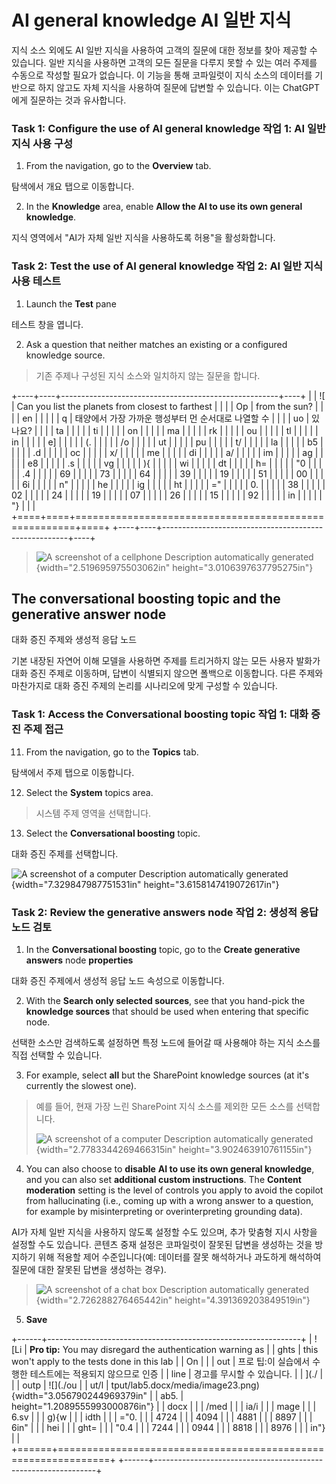 # AI general knowledge AI 일반 지식

지식 소스 외에도 AI 일반 지식을 사용하여 고객의 질문에 대한 정보를 찾아
제공할 수 있습니다. 일반 지식을 사용하면 고객의 모든 질문을 다루지 못할
수 있는 여러 주제를 수동으로 작성할 필요가 없습니다. 이 기능을 통해
코파일럿이 지식 소스의 데이터를 기반으로 하지 않고도 자체 지식을
사용하여 질문에 답변할 수 있습니다. 이는 ChatGPT에게 질문하는 것과
유사합니다.

### Task 1: Configure the use of AI general knowledge 작업 1: AI 일반 지식 사용 구성

1.  From the navigation, go to the **Overview** tab.

탐색에서 개요 탭으로 이동합니다.

2.  In the **Knowledge** area, enable **Allow the AI to use its own
    general knowledge**.

지식 영역에서 \"AI가 자체 일반 지식을 사용하도록 허용\"을 활성화합니다.

### Task 2: Test the use of AI general knowledge 작업 2: AI 일반 지식 사용 테스트

1.  Launch the **Test** pane

테스트 창을 엽니다.

2.  Ask a question that neither matches an existing or a configured
    knowledge source.

> 기존 주제나 구성된 지식 소스와 일치하지 않는 질문을 합니다.

+----+----+------------------------------------------------------+----+
|    | ![ | Can you list the planets from closest to farthest    |    |
|    | Op | from the sun?                                        |    |
|    | en |                                                      |    |
|    | q  | 태양에서 가장 가까운 행성부터 먼 순서대로 나열할 수  |    |
|    | uo | 있나요?                                              |    |
|    | ta |                                                      |    |
|    | ti |                                                      |    |
|    | on |                                                      |    |
|    | ma |                                                      |    |
|    | rk |                                                      |    |
|    | ou |                                                      |    |
|    | tl |                                                      |    |
|    | in |                                                      |    |
|    | e] |                                                      |    |
|    | (. |                                                      |    |
|    | /o |                                                      |    |
|    | ut |                                                      |    |
|    | pu |                                                      |    |
|    | t/ |                                                      |    |
|    | la |                                                      |    |
|    | b5 |                                                      |    |
|    | .d |                                                      |    |
|    | oc |                                                      |    |
|    | x/ |                                                      |    |
|    | me |                                                      |    |
|    | di |                                                      |    |
|    | a/ |                                                      |    |
|    | im |                                                      |    |
|    | ag |                                                      |    |
|    | e8 |                                                      |    |
|    | .s |                                                      |    |
|    | vg |                                                      |    |
|    | ){ |                                                      |    |
|    | wi |                                                      |    |
|    | dt |                                                      |    |
|    | h= |                                                      |    |
|    | "0 |                                                      |    |
|    | .4 |                                                      |    |
|    | 69 |                                                      |    |
|    | 73 |                                                      |    |
|    | 64 |                                                      |    |
|    | 39 |                                                      |    |
|    | 19 |                                                      |    |
|    | 51 |                                                      |    |
|    | 00 |                                                      |    |
|    | 6i |                                                      |    |
|    | n" |                                                      |    |
|    | he |                                                      |    |
|    | ig |                                                      |    |
|    | ht |                                                      |    |
|    | =" |                                                      |    |
|    | 0. |                                                      |    |
|    | 38 |                                                      |    |
|    | 02 |                                                      |    |
|    | 24 |                                                      |    |
|    | 19 |                                                      |    |
|    | 07 |                                                      |    |
|    | 26 |                                                      |    |
|    | 15 |                                                      |    |
|    | 92 |                                                      |    |
|    | in |                                                      |    |
|    | "} |                                                      |    |
+====+====+======================================================+====+
+----+----+------------------------------------------------------+----+

> ![A screenshot of a cellphone Description automatically
> generated](./output/lab5.docx/media/image19.png){width="2.519695975503062in"
> height="3.0106397637795275in"}

## The conversational boosting topic and the generative answer node

대화 증진 주제와 생성적 응답 노드

기본 내장된 자연어 이해 모델을 사용하면 주제를 트리거하지 않는 모든
사용자 발화가 대화 증진 주제로 이동하며, 답변이 식별되지 않으면 폴백으로
이동합니다. 다른 주제와 마찬가지로 대화 증진 주제의 논리를 시나리오에
맞게 구성할 수 있습니다.

### Task 1: Access the Conversational boosting topic 작업 1: 대화 증진 주제 접근

11. From the navigation, go to the **Topics** tab.

탐색에서 주제 탭으로 이동합니다.

12. Select the **System** topics area.

> 시스템 주제 영역을 선택합니다.

13. Select the **Conversational boosting** topic.

대화 증진 주제를 선택합니다.

![A screenshot of a computer Description automatically
generated](./output/lab5.docx/media/image20.png){width="7.329847987751531in"
height="3.6158147419072617in"}

### Task 2: Review the generative answers node 작업 2: 생성적 응답 노드 검토

1.  In the **Conversational boosting** topic, go to the **Create
    generative answers** node **properties**

대화 증진 주제에서 생성적 응답 노드 속성으로 이동합니다.

2.  With the **Search only selected sources**, see that you hand-pick
    the **knowledge sources** that should be used when entering that
    specific node.

선택한 소스만 검색하도록 설정하면 특정 노드에 들어갈 때 사용해야 하는
지식 소스를 직접 선택할 수 있습니다.

3.  For example, select **all** but the SharePoint knowledge sources (at
    it's currently the slowest one).

> 예를 들어, 현재 가장 느린 SharePoint 지식 소스를 제외한 모든 소스를
> 선택합니다.
>
> ![A screenshot of a computer Description automatically
> generated](./output/lab5.docx/media/image21.png){width="2.7783344269466315in"
> height="3.902463910761155in"}

4.  You can also choose to **disable** **AI to use its own general
    knowledge**, and you can also set **additional custom
    instructions**. The **Content moderation** setting is the level of
    controls you apply to avoid the copilot from hallucinating (i.e.,
    coming up with a wrong answer to a question, for example by
    misinterpreting or overinterpreting grounding data).

AI가 자체 일반 지식을 사용하지 않도록 설정할 수도 있으며, 추가 맞춤형
지시 사항을 설정할 수도 있습니다. 콘텐츠 중재 설정은 코파일럿이 잘못된
답변을 생성하는 것을 방지하기 위해 적용할 제어 수준입니다(예: 데이터를
잘못 해석하거나 과도하게 해석하여 질문에 대한 잘못된 답변을 생성하는
경우).

> ![A screenshot of a chat box Description automatically
> generated](./output/lab5.docx/media/image22.png){width="2.726288276465442in"
> height="4.391369203849519in"}

5.  **Save**

+------+---------------------------------------------------------------+
| ![Li | **Pro tip:** You may disregard the authentication warning as  |
| ghts | this won't apply to the tests done in this lab                |
| On   |                                                               |
| out  | 프로 팁:이 실습에서 수행한 테스트에는 적용되지 않으므로 인증  |
| line | 경고를 무시할 수 있습니다.                                    |
| ](./ |                                                               |
| outp | ![](./ou                                                      |
| ut/l | tput/lab5.docx/media/image23.png){width="3.056790244969379in" |
| ab5. | height="1.2089555993000876in"}                                |
| docx |                                                               |
| /med |                                                               |
| ia/i |                                                               |
| mage |                                                               |
| 6.sv |                                                               |
| g){w |                                                               |
| idth |                                                               |
| ="0. |                                                               |
| 4724 |                                                               |
| 4094 |                                                               |
| 4881 |                                                               |
| 8897 |                                                               |
| 6in" |                                                               |
| hei  |                                                               |
| ght= |                                                               |
| "0.4 |                                                               |
| 7244 |                                                               |
| 0944 |                                                               |
| 8818 |                                                               |
| 8976 |                                                               |
| in"} |                                                               |
+======+===============================================================+
+------+---------------------------------------------------------------+
